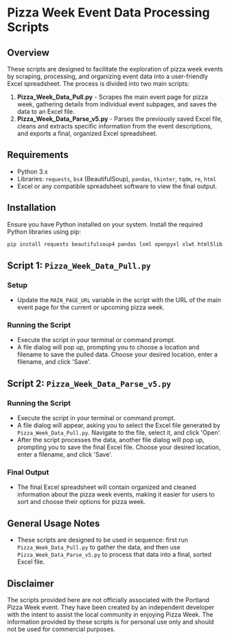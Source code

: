 # Pizza Week Event Data Processing Scripts

## Overview

These scripts are designed to facilitate the exploration of pizza week events by scraping, processing, and organizing event data into a user-friendly Excel spreadsheet. The process is divided into two main scripts:

1. **Pizza_Week_Data_Pull.py** - Scrapes the main event page for pizza week, gathering details from individual event subpages, and saves the data to an Excel file.
2. **Pizza_Week_Data_Parse_v5.py** - Parses the previously saved Excel file, cleans and extracts specific information from the event descriptions, and exports a final, organized Excel spreadsheet.

## Requirements

- Python 3.x
- Libraries: `requests`, `bs4` (BeautifulSoup), `pandas`, `tkinter`, `tqdm`, `re`, `html`
- Excel or any compatible spreadsheet software to view the final output.

## Installation

Ensure you have Python installed on your system. Install the required Python libraries using pip:

```sh
pip install requests beautifulsoup4 pandas lxml openpyxl xlwt html5lib tqdm
```

## Script 1: `Pizza_Week_Data_Pull.py`

### Setup
- Update the `MAIN_PAGE_URL` variable in the script with the URL of the main event page for the current or upcoming pizza week.

### Running the Script
- Execute the script in your terminal or command prompt.
- A file dialog will pop up, prompting you to choose a location and filename to save the pulled data. Choose your desired location, enter a filename, and click 'Save'.

## Script 2: `Pizza_Week_Data_Parse_v5.py`

### Running the Script
- Execute the script in your terminal or command prompt.
- A file dialog will appear, asking you to select the Excel file generated by `Pizza_Week_Data_Pull.py`. Navigate to the file, select it, and click 'Open'.
- After the script processes the data, another file dialog will pop up, prompting you to save the final Excel file. Choose your desired location, enter a filename, and click 'Save'.

### Final Output
- The final Excel spreadsheet will contain organized and cleaned information about the pizza week events, making it easier for users to sort and choose their options for pizza week.

## General Usage Notes
- These scripts are designed to be used in sequence: first run `Pizza_Week_Data_Pull.py` to gather the data, and then use `Pizza_Week_Data_Parse_v5.py` to process that data into a final, sorted Excel file.


## Disclaimer

The scripts provided here are not officially associated with the Portland Pizza Week event. They have been created by an independent developer with the intent to assist the local community in enjoying Pizza Week. The information provided by these scripts is for personal use only and should not be used for commercial purposes.
